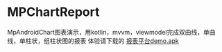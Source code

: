 # MPChartReport
MpAndroidChart图表演示，用kotlin，mvvm，viewmodel完成双曲线，单曲线，单柱状，组柱状图的报表
体验请下载的 
[报表平台demo.apk](https://github.com/AndMy/MPChartReport/tree/master/app/release/报表平台demo.apk)
